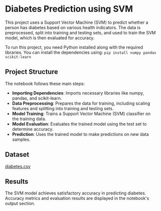 # Diabetes Prediction using SVM
This project uses a Support Vector Machine (SVM) to predict whether a person has diabetes based on various health indicators. The data is preprocessed, split into training and testing sets, and used to train the SVM model, which is then evaluated for accuracy.

To run this project, you need Python installed along with the required libraries. You can install the dependencies using:
`pip install numpy pandas scikit-learn`

## Project Structure
The notebook follows these main steps:

- **Importing Dependencies**: Imports necessary libraries like numpy, pandas, and scikit-learn.
- **Data Preprocessing**: Prepares the data for training, including scaling features and splitting into training and testing sets.
- **Model Training**: Trains a Support Vector Machine (SVM) classifier on the training data.
- **Model Evaluation**: Evaluates the trained model using the test set to determine accuracy.
- **Prediction**: Uses the trained model to make predictions on new data samples.


## Dataset
[diabetes.csv](https://github.com/user-attachments/files/16958702/diabetes.csv)

## Results
The SVM model achieves satisfactory accuracy in predicting diabetes. Accuracy metrics and evaluation results are displayed in the notebook's output section.
